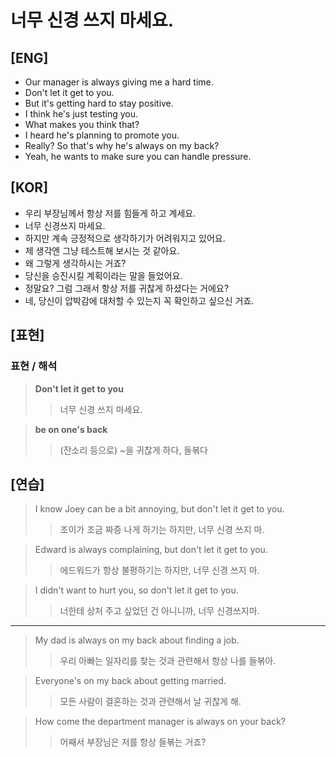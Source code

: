 # 너무 신경 쓰지 마세요.

## [ENG]

- Our manager is always giving me a hard time.
- Don't let it get to you.
- But it's getting hard to stay positive.
- I think he's just testing you.
- What makes you think that?
- I heard he's planning to promote you.
- Really? So that's why he's always on my back?
- Yeah, he wants to make sure you can handle pressure.

## [KOR]

- 우리 부장님께서 항상 저를 힘들게 하고 계세요.
- 너무 신경쓰지 마세요.
- 하지만 계속 긍정적으로 생각하기가 어려워지고 있어요.
- 제 생각엔 그냥 테스트해 보시는 것 같아요.
- 왜 그렇게 생각하시는 거죠?
- 당신을 승진시킬 계획이라는 말을 들었어요.
- 정말요? 그럼 그래서 항상 저를 귀찮게 하셨다는 거에요?
- 네, 당신이 압박감에 대처할 수 있는지 꼭 확인하고 싶으신 거죠.

## [표현]

### 표현 / 해석

> **Don't let it get to you**
>
> > 너무 신경 쓰지 마세요.

> **be on one's back**
>
> > (잔소리 등으로) ~을 귀찮게 하다, 들볶다

## [연습]

> I know Joey can be a bit annoying, but don't let it get to you.
>
> > 조이가 조금 짜증 나게 하기는 하지만, 너무 신경 쓰지 마.

> Edward is always complaining, but don't let it get to you.
>
> > 에드워드가 항상 불평하기는 하지만, 너무 신경 쓰지 마.

> I didn't want to hurt you, so don't let it get to you.
>
> > 너한테 상처 주고 싶었던 건 아니니까, 너무 신경쓰지마.

---

> My dad is always on my back about finding a job.
>
> > 우리 아빠는 일자리를 찾는 것과 관련해서 항상 나를 들볶아.

> Everyone's on my back about getting married.
>
> > 모든 사람이 결혼하는 것과 관련해서 날 귀찮게 해.

> How come the department manager is always on your back?
>
> > 어째서 부장님은 저를 항상 들볶는 거죠?
